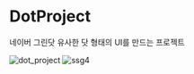 # DotProject 
네이버 그린닷 유사한 닷 형태의 UI를 만드는 프로젝트

![dot_project](https://user-images.githubusercontent.com/26247304/135862575-da11472a-fcdf-41d6-94f9-14d1232068c4.gif)
![ssg4](https://github.com/D0ngJunKim/DotProject/assets/26247304/a177c8b5-8b25-4cdf-974e-091bb5ab899d)
